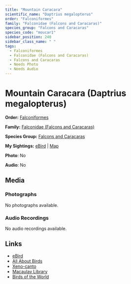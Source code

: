 ```yaml
---
title: "Mountain Caracara"
scientific_name: "Daptrius megalopterus"
order: "Falconiformes"
family: "Falconidae (Falcons and Caracaras)"
species_group: "Falcons and Caracaras"
species_code: "moucar1"
sidebar_position: 240
sidebar_class_name: " "
tags: 
  - Falconiformes
  - Falconidae (Falcons and Caracaras)
  - Falcons and Caracaras
  - Needs Photo
  - Needs Audio
---
```


# Mountain Caracara (Daptrius megalopterus)

**Order:** [Falconiformes](/tags/falconiformes)

**Family:** [Falconidae (Falcons and Caracaras)](/tags/falconidae-falcons-and-caracaras)

**Species Group:** [Falcons and Caracaras](/tags/falcons-and-caracaras)

**My Sightings:** [eBird](https://ebird.org/lifelist?r=world&time=life&spp=moucar1) | [Map](/map?species_code=moucar1)

**Photo**: No 

**Audio**: No

## Media
### Photographs
No photographs available.

### Audio Recordings
No audio recordings available.

## Links
* [eBird](https://ebird.org/species/moucar1) 
* [All About Birds](https://www.allaboutbirds.org/guide/moucar1) 
* [Xeno-canto](https://www.xeno-canto.org/species/daptrius-megalopterus) 
* [Macaulay Library](https://search.macaulaylibrary.org/catalog?taxonCode=moucar1&sort=rating_rank_desc)
* [Birds of the World](https://birdsoftheworld.org/bow/species/moucar1)
